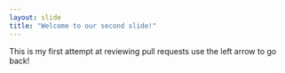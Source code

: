 ```yaml
---
layout: slide
title: "Welcome to our second slide!"
---
```

This is my  first attempt at reviewing pull requests
use the left arrow to go back!

